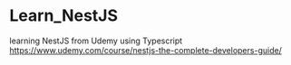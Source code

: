 # Learn_NestJS
learning NestJS from Udemy using Typescript
https://www.udemy.com/course/nestjs-the-complete-developers-guide/
